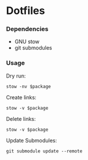 # Dotfiles

### Dependencies
- GNU stow
- git submodules

### Usage
Dry run:

`stow -nv $package`

Create links:

`stow -v $package`

Delete links:

`stow -v $package`

Update Submodules:

`git submodule update --remote`
